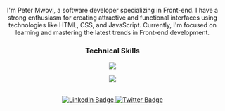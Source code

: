 

<p align="center">I'm Peter Mwovi, a software developer specializing in Front-end. I have a strong enthusiasm for creating attractive and functional interfaces using technologies like HTML, CSS, and JavaScript. Currently, I'm focused on learning and mastering the latest trends in Front-end development.
</p>

### <p align="center">Technical Skills</p>

<p align="center">
  <a href="https://skillicons.dev">
    <img src="https://skillicons.dev/icons?i=js,html,css,sass,tailwind,bootstrap" />
  </a>
</p>
<p align="center">
  <a href="https://skillicons.dev">
    <img src="https://skillicons.dev/icons?i=git,github,webpack" />
  </a>
</p>

<br>
  <div id="badges" align="center">
  <a href="https://linkedin.com/in/peter-mwovi-57141a179/">
    <img src="https://img.shields.io/badge/LinkedIn-blue?style=for-the-badge&logo=linkedin&logoColor=white" alt="LinkedIn Badge"/>
  </a>
  <a href="https://twitter.com/mwovi_peter">
    <img src="https://img.shields.io/badge/Twitter-blue?style=for-the-badge&logo=twitter&logoColor=white" alt="Twitter Badge"/>
  </a>
</div>
